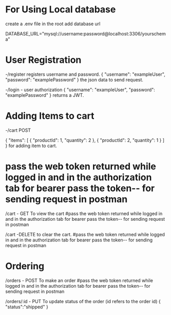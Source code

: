 # For Using Local database
create a .env file in the root
add database url

DATABASE_URL="mysql://username:password@localhost:3306/yourschema"

# User Registration
-/register  registers username and password.
{
  "username": "exampleUser",
  "password": "examplePassword"
}
the json data to send request.

-/login - user authorization
{
  "username": "exampleUser",
  "password": "examplePassword"
}
returns a JWT.

# Adding Items to cart
-/cart POST

{
  "items": [
    {
      "productId": 1,
      "quantity": 2
    },
    {
      "productId": 2,
      "quantity": 1
    }
  ]
}
for adding item to cart.
# pass the web token returned while logged in and in the authorization tab for bearer pass the token-- for sending request in postman


/cart -  GET  To view the cart
#pass the web token returned while logged in and in the authorization tab for bearer pass the token-- for sending request in postman

/cart -DELETE to clear the cart.
#pass the web token returned while logged in and in the authorization tab for bearer pass the token-- for sending request in postman


# Ordering
 /orders - POST  To make an order
 #pass the web token returned while logged in and in the authorization tab for bearer pass the token-- for sending request in postman

 /orders/:id - PUT  To update status of the order (id refers to the order id) 
 {
  "status":"shipped"
 }



